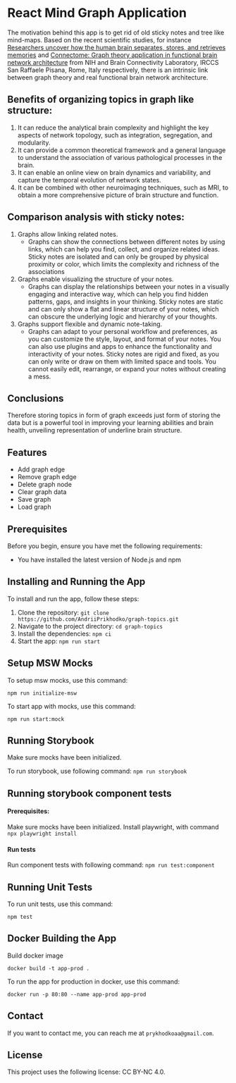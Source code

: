 # React Mind Graph Application

The motivation behind this app is to get rid of old sticky notes and tree like mind-maps. Based on the recent scientific studies, for instance [Researchers uncover how the human brain separates, stores, and retrieves memories](https://www.nih.gov/news-events/news-releases/researchers-uncover-how-human-brain-separates-stores-retrieves-memories) and [Connectome: Graph theory application in functional brain network architecture](https://www.sciencedirect.com/science/article/pii/S2467981X17300276) from NIH and Brain Connectivity Laboratory, IRCCS San Raffaele Pisana, Rome, Italy respectively, there is an intrinsic link between graph theory and real functional brain network architecture. 

## Benefits of organizing topics in graph like structure:
1. It can reduce the analytical brain complexity and highlight the key aspects of network topology, such as integration, segregation, and modularity.
2. It can provide a common theoretical framework and a general language to understand the association of various pathological processes in the brain.
3. It can enable an online view on brain dynamics and variability, and capture the temporal evolution of network states.
4. It can be combined with other neuroimaging techniques, such as MRI, to obtain a more comprehensive picture of brain structure and function.

## Comparison analysis with sticky notes:

1. Graphs allow linking related notes. 
    - Graphs can show the connections between different notes by using links, which can help you find, collect, and organize related ideas. Sticky notes are isolated and can only be grouped by physical proximity or color, which limits the complexity and richness of the associations
2. Graphs enable visualizing the structure of your notes.
    - Graphs can display the relationships between your notes in a visually engaging and interactive way, which can help you find hidden patterns, gaps, and insights in your thinking. Sticky notes are static and can only show a flat and linear structure of your notes, which can obscure the underlying logic and hierarchy of your thoughts.
3. Graphs support flexible and dynamic note-taking.
    - Graphs can adapt to your personal workflow and preferences, as you can customize the style, layout, and format of your notes. You can also use plugins and apps to enhance the functionality and interactivity of your notes. Sticky notes are rigid and fixed, as you can only write or draw on them with limited space and tools. You cannot easily edit, rearrange, or expand your notes without creating a mess.

## Conclusions
Therefore storing topics in form of graph exceeds just form of storing the data but is a powerful tool in improving your learning abilities and brain health, unveiling representation of underline brain structure.


## Features

- Add graph edge
- Remove graph edge
- Delete graph node
- Clear graph data
- Save graph
- Load graph

## Prerequisites

Before you begin, ensure you have met the following requirements:

- You have installed the latest version of Node.js and npm

## Installing and Running the App

To install and run the app, follow these steps:

1. Clone the repository:
```git clone https://github.com/AndriiPrikhodko/graph-topics.git```
2. Navigate to the project directory:
```cd graph-topics```
3. Install the dependencies:
```npm ci```
4. Start the app:
```npm run start```

## Setup MSW Mocks

To setup msw mocks, use this command:

```npm run initialize-msw```

To start app with mocks, use this command:

```npm run start:mock```

## Running Storybook
Make sure mocks have been initialized.

To run storybook, use following command:
```npm run storybook```

## Running storybook component tests
#### Prerequisites: 
Make sure mocks have been initialized.
Install playwright, with command
```npx playwright install```
#### Run tests
Run component tests with following command:
```npm run test:component```

## Running Unit Tests

To run unit tests, use this command:

```npm test```


## Docker Building the App

Build docker image

```docker build -t app-prod .```

To run the app for production in docker, use this command:

```docker run -p 80:80 --name app-prod app-prod```

## Contact

If you want to contact me, you can reach me at `prykhodkoaa@gmail.com`.

## License

This project uses the following license: CC BY-NC 4.0.
